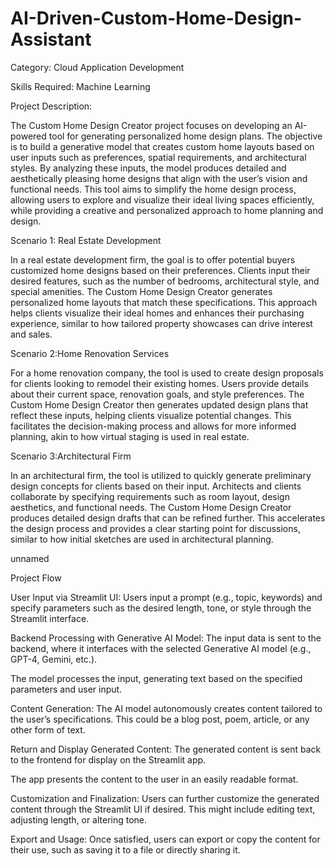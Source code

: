 # AI-Driven-Custom-Home-Design-Assistant
Category: Cloud Application Development

Skills Required: Machine Learning

Project Description:

The Custom Home Design Creator project focuses on developing an AI-powered tool for generating personalized home design plans. The objective is to build a generative model that creates custom home layouts based on user inputs such as preferences, spatial requirements, and architectural styles. By analyzing these inputs, the model produces detailed and aesthetically pleasing home designs that align with the user’s vision and functional needs. This tool aims to simplify the home design process, allowing users to explore and visualize their ideal living spaces efficiently, while providing a creative and personalized approach to home planning and design.

Scenario 1: Real Estate Development

In a real estate development firm, the goal is to offer potential buyers customized home designs based on their preferences. Clients input their desired features, such as the number of bedrooms, architectural style, and special amenities. The Custom Home Design Creator generates personalized home layouts that match these specifications. This approach helps clients visualize their ideal homes and enhances their purchasing experience, similar to how tailored property showcases can drive interest and sales.

Scenario 2:Home Renovation Services

For a home renovation company, the tool is used to create design proposals for clients looking to remodel their existing homes. Users provide details about their current space, renovation goals, and style preferences. The Custom Home Design Creator then generates updated design plans that reflect these inputs, helping clients visualize potential changes. This facilitates the decision-making process and allows for more informed planning, akin to how virtual staging is used in real estate.

Scenario 3:Architectural Firm

In an architectural firm, the tool is utilized to quickly generate preliminary design concepts for clients based on their input. Architects and clients collaborate by specifying requirements such as room layout, design aesthetics, and functional needs. The Custom Home Design Creator produces detailed design drafts that can be refined further. This accelerates the design process and provides a clear starting point for discussions, similar to how initial sketches are used in architectural planning.

unnamed

Project Flow

User Input via Streamlit UI:
Users input a prompt (e.g., topic, keywords) and specify parameters such as the desired length, tone, or style through the Streamlit interface.

Backend Processing with Generative AI Model:
The input data is sent to the backend, where it interfaces with the selected Generative AI model (e.g., GPT-4, Gemini, etc.).

The model processes the input, generating text based on the specified parameters and user input.

Content Generation:
The AI model autonomously creates content tailored to the user’s specifications. This could be a blog post, poem, article, or any other form of text.

Return and Display Generated Content:
The generated content is sent back to the frontend for display on the Streamlit app.

The app presents the content to the user in an easily readable format.

Customization and Finalization:
Users can further customize the generated content through the Streamlit UI if desired. This might include editing text, adjusting length, or altering tone.

Export and Usage:
Once satisfied, users can export or copy the content for their use, such as saving it to a file or directly sharing it.
